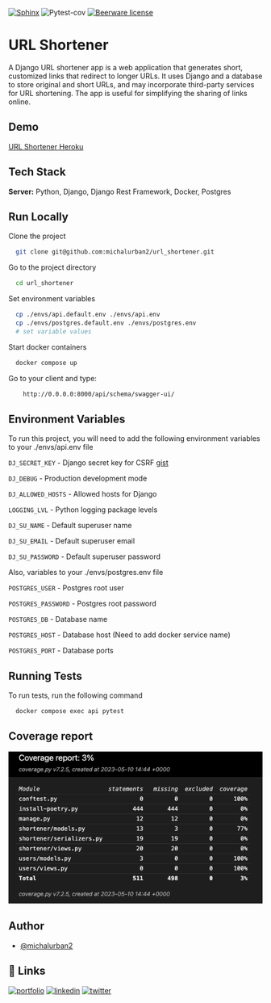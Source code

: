 [![Sphinx](https://img.shields.io/badge/documentation-yes-brightgreen.svg)](https://choosealicense.com/licenses/mit/)
![Pytest-cov](https://img.shields.io/badge/coverage-100%25-green)
[![Beerware license](https://img.shields.io/badge/license-Beerware-yellow)](https://github.com/michalurban2/url_shortener/blob/US-003_readme/LICENSE)


# URL Shortener

A Django URL shortener app is a web application that generates short, customized links that redirect to longer URLs. It uses Django and a database to store original and short URLs, and may incorporate third-party services for URL shortening. The app is useful for simplifying the sharing of links online.

## Demo

[URL Shortener Heroku](https://heroku.com/)


## Tech Stack

**Server:** Python, Django, Django Rest Framework, Docker, Postgres


## Run Locally

Clone the project

```bash
  git clone git@github.com:michalurban2/url_shortener.git
```

Go to the project directory

```bash
  cd url_shortener
```

Set environment variables

```bash
  cp ./envs/api.default.env ./envs/api.env
  cp ./envs/postgres.default.env ./envs/postgres.env
  # set variable values
```

Start docker containers

```bash
  docker compose up
```

Go to your client and type:

```bash
    http://0.0.0.0:8000/api/schema/swagger-ui/
```

## Environment Variables

To run this project, you will need to add the following environment variables to your ./envs/api.env file

`DJ_SECRET_KEY` - Django secret key for CSRF [gist](https://gist.github.com/michalurban2/639953c54abff33d4afde1dd2aaf5b61)

`DJ_DEBUG` - Production development mode

`DJ_ALLOWED_HOSTS` - Allowed hosts for Django

`LOGGING_LVL` - Python logging package levels

`DJ_SU_NAME` - Default superuser name

`DJ_SU_EMAIL` - Default superuser email

`DJ_SU_PASSWORD` - Default superuser password



Also, variables to your ./envs/postgres.env file

`POSTGRES_USER` - Postgres root user

`POSTGRES_PASSWORD` - Postgres root password

`POSTGRES_DB` - Database name 

`POSTGRES_HOST` - Database host (Need to add docker service name)

`POSTGRES_PORT` - Database ports

## Running Tests

To run tests, run the following command

```bash
  docker compose exec api pytest
```


## Coverage report

![Coverage report](https://raw.githubusercontent.com/michalurban2/url_shortener/master/screenshots/coverage.png)


## Author

- [@michalurban2](https://github.com/michalurban2)


## 🔗 Links
[![portfolio](https://img.shields.io/badge/my_portfolio-000?style=for-the-badge&logo=ko-fi&logoColor=white)](https://github.com/michalurban2?tab=repositories)
[![linkedin](https://img.shields.io/badge/linkedin-0A66C2?style=for-the-badge&logo=linkedin&logoColor=white)](https://www.linkedin.com/in/micha%C5%82-urban-404686232/)
[![twitter](https://img.shields.io/badge/twitter-1DA1F2?style=for-the-badge&logo=twitter&logoColor=white)](https://twitter.com/michalurban2_)
